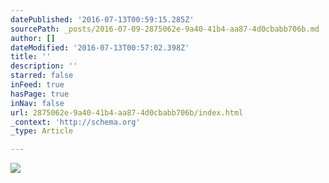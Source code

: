 ```yaml
---
datePublished: '2016-07-13T00:59:15.285Z'
sourcePath: _posts/2016-07-09-2875062e-9a40-41b4-aa87-4d0cbabb706b.md
author: []
dateModified: '2016-07-13T00:57:02.398Z'
title: ''
description: ''
starred: false
inFeed: true
hasPage: true
inNav: false
url: 2875062e-9a40-41b4-aa87-4d0cbabb706b/index.html
_context: 'http://schema.org'
_type: Article

---
```

![](https://imgflo.herokuapp.com/graph/vahj1ThiexotieMo/27930ea8f02f948d2f705e8eac5d765d/croprotate.jpg?cropheight=4798&cropwidth=6000&degrees=0&input=https%3A%2F%2Fthe-grid-user-content.s3-us-west-2.amazonaws.com%2F8d041822-3429-4311-8fea-c6b72869b6bb.jpg&x=0&y=0)